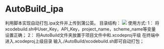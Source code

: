 # AutoBuild_ipa
利用脚本实现自动打包.ipa文件并上传到蒲公英。
目录结构：
![](http://www.jianshu.com/p/6f413f46f2b5) 
使用方式:
1： 将xcodebuild.sh中User_Key，API_Key，project_name，scheme_name等变量设置正确；
2： 将AutoBuild文件夹放置于项目文件中和.xcodeproj平级 在终端中进入.xcodeproj上级目录 输入./AutoBuild/xcodebuild.sh即可自动打包；
